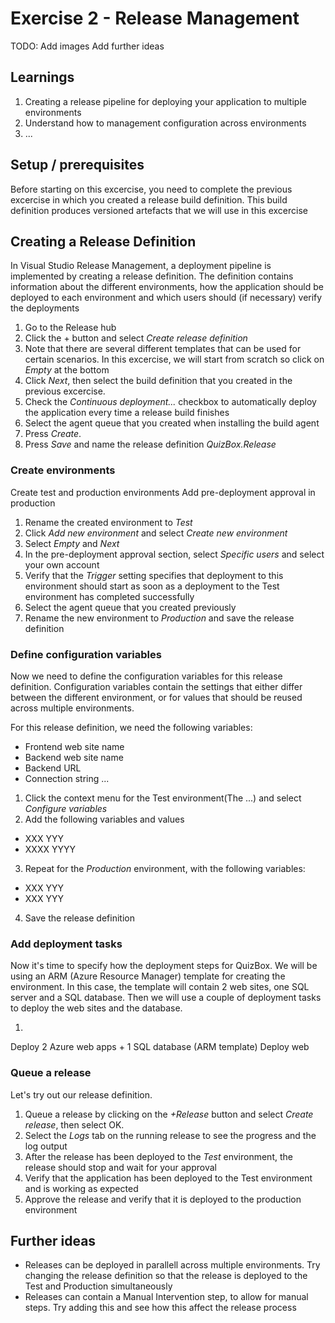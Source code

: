 # Exercise 2 - Release Management

TODO: Add images
      Add further ideas

## Learnings
1. Creating a release pipeline for deploying your application to multiple environments
2. Understand how to management configuration across environments
3. ...

## Setup / prerequisites
Before starting on this excercise, you need to complete the previous excercise in which you created a release build definition. This build definition produces versioned artefacts that we will use in this excercise

## Creating a Release Definition
In Visual Studio Release Management, a deployment pipeline is implemented by creating a release definition. The definition contains information about the different environments, how the application should be deployed to each environment and which users should (if necessary) verify the deployments

1. Go to the Release hub
2. Click the + button and select *Create release definition*
3. Note that there are several different templates that can be used for certain scenarios. In this excercise, we will start from scratch so click on *Empty* at the bottom
4. Click *Next*, then select the build definition that you created in the previous excercise.
5. Check the *Continuous deployment...* checkbox to automatically deploy the application every time a release build finishes
6. Select the agent queue that you created when installing the build agent
7. Press *Create*. 
8. Press *Save* and name the release definition *QuizBox.Release*

### Create environments
Create test and production environments
Add pre-deployment approval in production

1. Rename the created environment to *Test*
2. Click *Add new environment* and select *Create new environment*
3. Select *Empty* and *Next*
4. In the pre-deployment approval section, select *Specific users* and select your own account
5. Verify that the *Trigger* setting specifies that deployment to this environment should start as soon as a deployment to the Test environment has completed successfully
6. Select the agent queue that you created previously
7. Rename the new environment to *Production* and save the release definition

### Define configuration variables
Now we need to define the configuration variables for this release definition. Configuration variables contain the settings that either differ between the different environment, or for values that should be reused across multiple environments. 

For this release definition, we need the following variables:

* Frontend web site name
* Backend web site name
* Backend URL
* Connection string
...

1. Click the context menu for the Test environment(The ...) and select *Configure variables*
2. Add the following variables and values
- XXX YYY
- XXXX YYYY
3. Repeat for the *Production* environment, with the following variables:
- XXX YYY
- XXX YYY
4. Save the release definition


### Add deployment tasks 
Now it's time to specify how the deployment steps for QuizBox. We will be using an ARM (Azure Resource Manager) template for creating the environment. In this case, the template will contain 2 web sites, one SQL server and a SQL database. Then we will use a couple of deployment tasks to deploy the web sites and the database.

1. 
Deploy 2 Azure web apps + 1 SQL database (ARM template)
Deploy web

### Queue a release
Let's try out our release definition.

1. Queue a release by clicking on the *+Release* button and select *Create release*, then select OK.
2. Select the *Logs* tab on the running release to see the progress and the log output
3. After the release has been deployed to the *Test* environment, the release should stop and wait for your approval
4. Verify that the application has been deployed to the Test environment and is working as expected
5. Approve the release and verify that it is deployed to the production environment


## Further ideas
* Releases can be deployed in parallell across multiple environments. Try changing the release definition so that the release is deployed to the Test and Production simultaneously
* Releases can contain a Manual Intervention step, to allow for manual steps. Try adding this and see how this affect the release process


